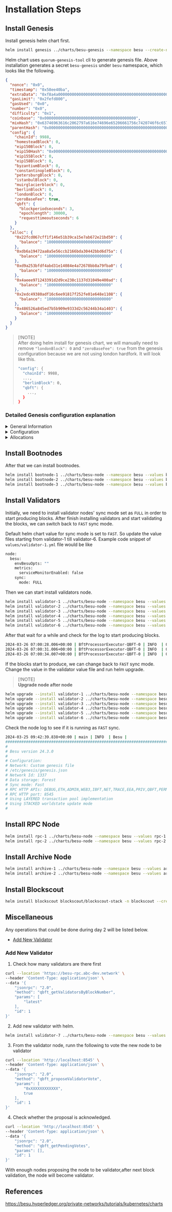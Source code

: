 # Installation Steps

## Install Genesis

Install genesis helm chart first.

```bash
helm install genesis ../charts/besu-genesis --namespace besu --create-namespace --values genesis-besu.yml
```

Helm chart uses `quorum-genesis-tool` cli to generate genesis file. Above installation generates a secret `besu-genesis` under `besu` namespace, which looks like the following.

```json
{
  "nonce": "0x0",
  "timestamp": "0x58ee40ba",
  "extraData": "0xf8a4a00000000000000000000000000000000000000000000000000000000000000000f87e949fdf0be08163c2a42ae8a2da2589cfde2b23375194fffc4330c031a0185dce6fe1aea4d96c38b3b318943d6ba9de31aa747947d05224f384b7cdf9b360a09496f38a5e35787a6bd046ce0884af159169ca1da294f0e810229eec528d05a9dd010c3224856c3b167f94f984e43345c8375672ad451aaa3c67ee31d1b89ec080c0",
  "gasLimit": "0x2fefd800",
  "gasUsed": "0x0",
  "number": "0x0",
  "difficulty": "0x1",
  "coinbase": "0x0000000000000000000000000000000000000000",
  "mixHash": "0x63746963616c2062797a616e74696e65206661756c7420746f6c6572616e6365",
  "parentHash": "0x0000000000000000000000000000000000000000000000000000000000000000",
  "config": {
    "chainId": 9988,
    "homesteadBlock": 0,
    "eip150Block": 0,
    "eip150Hash": "0x0000000000000000000000000000000000000000000000000000000000000000",
    "eip155Block": 0,
    "eip158Block": 0,
    "byzantiumBlock": 0,
    "constantinopleBlock": 0,
    "petersburgBlock": 0,
    "istanbulBlock": 0,
    "muirglacierblock": 0,
    "berlinBlock": 0,
    "londonBlock": 0,
    "zeroBaseFee": true,
    "qbft": {
      "blockperiodseconds": 3,
      "epochlength": 30000,
      "requesttimeoutseconds": 6
    }
  },
  "alloc": {
    "0x22fcd067cff1f146e51b39ca15e7ab672e21bd50": {
      "balance": "1000000000000000000000000000"
    },
    "0xdb6a19472aa8a5e56ccb2166bda30442bbd6d75a": {
      "balance": "1000000000000000000000000000"
    },
    "0xd9a253bfdf4abd31e14084e4a72678bb8a79fba0": {
      "balance": "1000000000000000000000000000"
    },
    "0x4aeee971243391d2d9ce238c1137d31049e400ad": {
      "balance": "1000000000000000000000000000"
    },
    "0x2edc49380adf16c6ee91817f252fe01e648e1108": {
      "balance": "1000000000000000000000000000"
    },
    "0x486526a845ed7b5b909e9333d2c56244b34a1403": {
      "balance": "1000000000000000000000000000"
    }
  }
}
```

> [!NOTE]\
> After doing helm install for genesis chart, we will manually need to remove `"londonBlock": 0` and `"zeroBaseFee": true` from the genesis configuration because we are not using london hardfork. It will look like this.
>
> ```bash
> "config": {
>   "chainId": 9988,
>   ...,
>   "berlinBlock": 0,
>   "qbft": {
>     ...,
>   }
> }
> ```

### Detailed Genesis configuration explanation

<details>
<summary>General Information</summary>

* nonce: An arbitrary number used for mining the first block (set to 0 here).
* timestamp: The timestamp of the blockchain creation (around September 2016 in this case).
* extraData: Additional data included in the genesis block.
* gasLimit: The maximum gas allowed per block (defines computational complexity).
* gasUsed: Since this is the first block, no gas has been used yet.
* number: The block number, which is always 0 for the genesis block.
* difficulty: The mining difficulty, set to a low value (1) here.
* coinbase: The address that receives mining rewards (set to an empty address here).
* mixHash: A hash used in the mining process (likely empty for the genesis block).
* parentHash: The hash of the parent block, which is always empty for the genesis block.

</details>

<details>
<summary>Configuration</summary>

* chainId: A unique identifier for this blockchain (set to 9988).
* homesteadBlock: Block number where Ethereum's "Homestead" update activates (set to 0 for compatibility).
* eip150Block to muirglacierblock: Blocks where various Ethereum Improvement Proposals (EIPs) activate (all set to 0 for compatibility).
* berlinBlock and londonBlock: Blocks where more recent EIPs activate (set to 0 here).
* zeroBaseFee: Enables a fee burning mechanism for Ethereum transactions (set to true here).
* qbft: Configuration for the Byzantine Fault Tolerance (BFT) consensus mechanism, likely a custom implementation (specifies block period, epoch length, and request timeout).

</details>

<details>
<summary>Allocations</summary>

* This section defines initial balances for specific accounts. Six addresses are listed, each receiving 100,000,000,000,000,000,000 Wei (the smallest denomination of the currency).

</details>

## Install Bootnodes

After that we can install bootnodes.

```bash
helm install bootnode-1 ../charts/besu-node --namespace besu --values bootnode-1.yml
helm install bootnode-2 ../charts/besu-node --namespace besu --values bootnode-2.yml
helm install bootnode-3 ../charts/besu-node --namespace besu --values bootnode-3.yml
```

## Install Validators

Initially, we need to install validator nodes' sync mode set as `FULL` in order to start producing blocks. After finish installing validators and start validating the blocks, we can switch back to `FAST` sync mode.

Default helm chart value for sync mode is set to `FAST`. So update the value files starting from validator-1 till validator-6. Example code snippet of `values/validator-1.yml` file would be like

```bash
node:
  besu:
    envBesuOpts: ""
    metrics:
      serviceMonitorEnabled: false
    sync:
      mode: FULL
```

Then we can start install validators node.

```bash
helm install validator-1 ../charts/besu-node --namespace besu --values validator-1.yml
helm install validator-2 ../charts/besu-node --namespace besu --values validator-2.yml
helm install validator-3 ../charts/besu-node --namespace besu --values validator-3.yml
helm install validator-4 ../charts/besu-node --namespace besu --values validator-4.yml
helm install validator-5 ../charts/besu-node --namespace besu --values validator-5.yml
helm install validator-6 ../charts/besu-node --namespace besu --values validator-6.yml
```

After that wait for a while and check for the log to start producing blocks.

```bash
2024-03-26 07:00:28.006+00:00 | BftProcessorExecutor-QBFT-0 | INFO  | QbftBesuControllerBuilder | Imported #1 / 0 tx / 0 pending / 0 (0.0%) gas / (0x9bd
2024-03-26 07:00:31.006+00:00 | BftProcessorExecutor-QBFT-0 | INFO  | QbftBesuControllerBuilder | Imported #2 / 0 tx / 0 pending / 0 (0.0%) gas / (0x285
2024-03-26 07:00:34.007+00:00 | BftProcessorExecutor-QBFT-0 | INFO  | QbftBesuControllerBuilder | Produced #3 / 0 tx / 0 pending / 0 (0.0%) gas / (0xa72
```

If the blocks start to produce, we can change back to `FAST` sync mode. Change the value in the validator value file and run helm upgrade.

> [!NOTE]\
> **Upgrade node after node**

```bash
helm upgrade --install validator-1 ../charts/besu-node --namespace besu --values validator-1.yml
helm upgrade --install validator-2 ../charts/besu-node --namespace besu --values validator-2.yml
helm upgrade --install validator-3 ../charts/besu-node --namespace besu --values validator-3.yml
helm upgrade --install validator-4 ../charts/besu-node --namespace besu --values validator-4.yml
helm upgrade --install validator-5 ../charts/besu-node --namespace besu --values validator-5.yml
helm upgrade --install validator-6 ../charts/besu-node --namespace besu --values validator-6.yml
```

Check the node log to see if it is running as `FAST` sync.

```bash
2024-03-25 09:42:39.838+00:00 | main | INFO  | Besu |
####################################################################################################
#                                                                                                  #
# Besu version 24.3.0                                                                              #
#                                                                                                  #
# Configuration:                                                                                   #
# Network: Custom genesis file                                                                     #
# /etc/genesis/genesis.json                                                                        #
# Network Id: 1337                                                                                 #
# Data storage: Forest                                                                             #
# Sync mode: Fast                                                                                  #
# RPC HTTP APIs: DEBUG,ETH,ADMIN,WEB3,IBFT,NET,TRACE,EEA,PRIV,QBFT,PERM,TXPOOL                     #
# RPC HTTP port: 8545                                                                              #
# Using LAYERED transaction pool implementation                                                    #
# Using STACKED worldstate update mode                                                             #
#                                                                                                  #
```

## Install RPC Node

```bash
helm install rpc-1 ../charts/besu-node --namespace besu --values rpc-1.yml
helm install rpc-2 ../charts/besu-node --namespace besu --values rpc-2.yml
```

## Install Archive Node

```bash
helm install archive-1 ../charts/besu-node --namespace besu --values archive-1.yml
helm install archive-2 ../charts/besu-node --namespace besu --values archive-2.yml
```

## Install Blockscout

```bash
helm install blockscout blockscout/blockscout-stack -n blockscout --create-namespace -f blockscout.yml
```

## Miscellaneous

Any operations that could be done during day 2 will be listed below.

- [Add New Validator](#add-new-validator)

### Add New Validator

1. Check how many validators are there first

```bash
curl --location 'https://besu-rpc.abc-dev.network' \
--header 'Content-Type: application/json' \
--data '{
    "jsonrpc": "2.0",
    "method": "qbft_getValidatorsByBlockNumber",
    "params": [
        "latest"
    ],
    "id": 1
}'
```

2. Add new validator with helm.

```bash
helm install validator-7 ../charts/besu-node --namespace besu --values validator-7.yml
```

3. From the validator node, runn the following to vote the new node to be validator

```bash
curl --location 'http://localhost:8545' \
--header 'Content-Type: application/json' \
--data '{
    "jsonrpc": "2.0",
    "method": "qbft_proposeValidatorVote",
    "params": [
        "0xXXXXXXXXXXXX",
        true
    ],
    "id": 1
}'
```

4. Check whether the proposal is acknowledged.

```bash
curl --location 'http://localhost:8545' \
--header 'Content-Type: application/json' \
--data '{
    "jsonrpc": "2.0",
    "method": "qbft_getPendingVotes",
    "params": [],
    "id": 1
}'
```

With enough nodes proposing the node to be validator,after next block validation, the node will become validator.

## References

<https://besu.hyperledger.org/private-networks/tutorials/kubernetes/charts>
